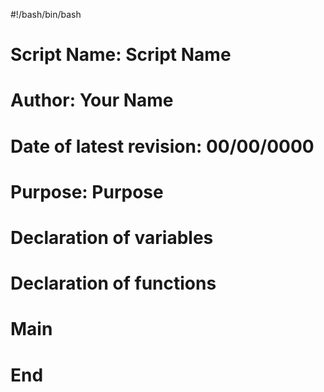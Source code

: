 #!/bash/bin/bash

# Script Name:                  Script Name
# Author:                       Your Name
# Date of latest revision:      00/00/0000
# Purpose:                      Purpose

# Declaration of variables

# Declaration of functions


# Main



# End


